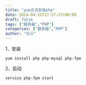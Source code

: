 ```yaml
---
title: "yum方式安装php"
date: 2014-04-22T17:27:27+08:00
draft: false
tags: ["服务器","PHP"]
categories: ["服务器","PHP"]
author: "北斗"
---
```

1、安装

```
yum install php php-mysql php-fpm
```
 2、启动

```
service php-fpm start
```